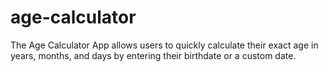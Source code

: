 # age-calculator
The Age Calculator App allows users to quickly calculate their exact age in years, months, and days by entering their birthdate or a custom date.
